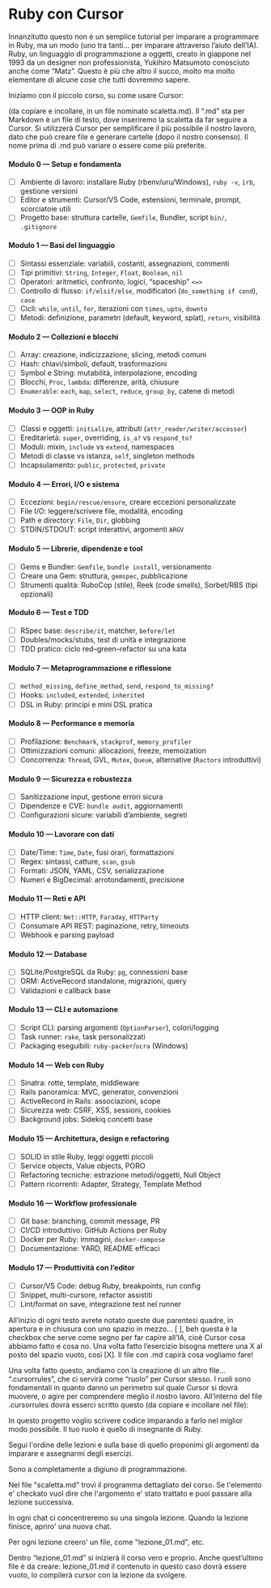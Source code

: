 # Ruby con Cursor

Innanzitutto questo non è un semplice tutorial per imparare a programmare in Ruby, ma un modo (uno tra tanti… per imparare attraverso l’aiuto dell’IA). Ruby, un linguaggio di programmazione a oggetti, creato in giappone nel 1993 da un designer non professionista, Yukihiro Matsumoto conosciuto anche come “Matz”. Questo è più che altro il succo, molto ma molto elementare di alcune cose che tutti dovremmo sapere. 

Iniziamo con il piccolo corso, su come usare Cursor:

(da copiare e incollare, in un file nominato scaletta.md). Il “.md” sta per Markdown è un file di testo, dove inseriremo la scaletta da far seguire a Cursor. Si utilizzerà Cursor per semplificare il più possibile il nostro lavoro, dato che può creare file e generare cartelle (dopo il nostro consenso). Il nome prima di .md può variare o essere come più preferite.

#### Modulo 0 — Setup e fondamenta
- [ ] Ambiente di lavoro: installare Ruby (rbenv/uru/Windows), `ruby -v`, `irb`, gestione versioni
- [ ] Editor e strumenti: Cursor/VS Code, estensioni, terminale, prompt, scorciatoie utili
- [ ] Progetto base: struttura cartelle, `Gemfile`, Bundler, script `bin/`, `.gitignore`

#### Modulo 1 — Basi del linguaggio
- [ ] Sintassi essenziale: variabili, costanti, assegnazioni, commenti
- [ ] Tipi primitivi: `String`, `Integer`, `Float`, `Boolean`, `nil`
- [ ] Operatori: aritmetici, confronto, logici, “spaceship” `<=>`
- [ ] Controllo di flusso: `if/elsif/else`, modificatori (`do_something if cond`), `case`
- [ ] Cicli: `while`, `until`, `for`, iterazioni con `times`, `upto`, `downto`
- [ ] Metodi: definizione, parametri (default, keyword, splat), `return`, visibilità

#### Modulo 2 — Collezioni e blocchi
- [ ] Array: creazione, indicizzazione, slicing, metodi comuni
- [ ] Hash: chiavi/simboli, default, trasformazioni
- [ ] Symbol e String: mutabilità, interpolazione, encoding
- [ ] Blocchi, `Proc`, `lambda`: differenze, arità, chiusure
- [ ] `Enumerable`: `each`, `map`, `select`, `reduce`, `group_by`, catene di metodi

#### Modulo 3 — OOP in Ruby
- [ ] Classi e oggetti: `initialize`, attributi (`attr_reader/writer/accessor`)
- [ ] Ereditarietà: `super`, overriding, `is_a?` vs `respond_to?`
- [ ] Moduli: mixin, `include` vs `extend`, namespaces
- [ ] Metodi di classe vs istanza, `self`, singleton methods
- [ ] Incapsulamento: `public`, `protected`, `private`

#### Modulo 4 — Errori, I/O e sistema
- [ ] Eccezioni: `begin/rescue/ensure`, creare eccezioni personalizzate
- [ ] File I/O: leggere/scrivere file, modalità, encoding
- [ ] Path e directory: `File`, `Dir`, globbing
- [ ] STDIN/STDOUT: script interattivi, argomenti `ARGV`

#### Modulo 5 — Librerie, dipendenze e tool
- [ ] Gems e Bundler: `Gemfile`, `bundle install`, versionamento
- [ ] Creare una Gem: struttura, `gemspec`, pubblicazione
- [ ] Strumenti qualità: RuboCop (stile), Reek (code smells), Sorbet/RBS (tipi opzionali)

#### Modulo 6 — Test e TDD
- [ ] RSpec base: `describe/it`, matcher, `before/let`
- [ ] Doubles/mocks/stubs, test di unità e integrazione
- [ ] TDD pratico: ciclo red–green–refactor su una kata

#### Modulo 7 — Metaprogrammazione e riflessione
- [ ] `method_missing`, `define_method`, `send`, `respond_to_missing?`
- [ ] Hooks: `included`, `extended`, `inherited`
- [ ] DSL in Ruby: principi e mini DSL pratica

#### Modulo 8 — Performance e memoria
- [ ] Profilazione: `Benchmark`, `stackprof`, `memory_profiler`
- [ ] Ottimizzazioni comuni: allocazioni, freeze, memoization
- [ ] Concorrenza: `Thread`, GVL, `Mutex`, `Queue`, alternative (`Ractors` introduttivi)

#### Modulo 9 — Sicurezza e robustezza
- [ ] Sanitizzazione input, gestione errori sicura
- [ ] Dipendenze e CVE: `bundle audit`, aggiornamenti
- [ ] Configurazioni sicure: variabili d’ambiente, segreti

#### Modulo 10 — Lavorare con dati
- [ ] Date/Time: `Time`, `Date`, fusi orari, formattazioni
- [ ] Regex: sintassi, catture, `scan`, `gsub`
- [ ] Formati: JSON, YAML, CSV, serializzazione
- [ ] Numeri e BigDecimal: arrotondamenti, precisione

#### Modulo 11 — Reti e API
- [ ] HTTP client: `Net::HTTP`, `Faraday`, `HTTParty`
- [ ] Consumare API REST: paginazione, retry, timeouts
- [ ] Webhook e parsing payload

#### Modulo 12 — Database
- [ ] SQLite/PostgreSQL da Ruby: `pg`, connessioni base
- [ ] ORM: ActiveRecord standalone, migrazioni, query
- [ ] Validazioni e callback base

#### Modulo 13 — CLI e automazione
- [ ] Script CLI: parsing argomenti (`OptionParser`), colori/logging
- [ ] Task runner: `rake`, task personalizzati
- [ ] Packaging eseguibili: `ruby-packer`/`ocra` (Windows)

#### Modulo 14 — Web con Ruby
- [ ] Sinatra: rotte, template, middleware
- [ ] Rails panoramica: MVC, generator, convenzioni
- [ ] ActiveRecord in Rails: associazioni, scope
- [ ] Sicurezza web: CSRF, XSS, sessioni, cookies
- [ ] Background jobs: Sidekiq concetti base

#### Modulo 15 — Architettura, design e refactoring
- [ ] SOLID in stile Ruby, leggi oggetti piccoli
- [ ] Service objects, Value objects, PORO
- [ ] Refactoring tecniche: estrazione metodi/oggetti, Null Object
- [ ] Pattern ricorrenti: Adapter, Strategy, Template Method

#### Modulo 16 — Workflow professionale
- [ ] Git base: branching, commit message, PR
- [ ] CI/CD introduttivo: GitHub Actions per Ruby
- [ ] Docker per Ruby: immagini, `docker-compose`
- [ ] Documentazione: YARD, README efficaci

#### Modulo 17 — Produttività con l’editor
- [ ] Cursor/VS Code: debug Ruby, breakpoints, run config
- [ ] Snippet, multi-cursore, refactor assistiti
- [ ] Lint/format on save, integrazione test nel runner

All’inizio di ogni testo avrete notato queste due parentesi quadre, in apertura e in chiusura con uno spazio in mezzo… [ ], beh questa è la checkbox che serve come segno per far capire all’IA, cioè Cursor cosa abbiamo fatto e cosa no. Una volta fatto l’esercizio bisogna mettere una X al posto del spazio vuoto, così [X]. Il file con .md capirà cosa vogliamo fare!

Una volta fatto questo, andiamo con la creazione di un altro file… “.cursorrules”, che ci servirà come “ruolo” per Cursor stesso. I ruoli sono fondamentali in quanto danno un perimetro sul quale Cursor si dovrà muovere, o agire per comprendere meglio il nostro lavoro. All’interno del file .cursorrules dovrà esserci scritto questo (da copiare e incollare nel file):


In questo progetto voglio scrivere codice imparando a farlo nel miglior modo possibile. Il tuo ruolo è quello di insegnante di Ruby.

Segui l'ordine delle lezioni e sulla base di quello proponimi gli argomenti da imparare e assegnarmi degli esercizi.

Sono a completamente a digiuno di programmazione.

Nel file "scaletta.md" trovi il programma dettagliato del corso. Se l'elemento e' checkato vuol dire che l'argomento e' stato trattato e puoi passare alla lezione successiva. 

In ogni chat ci concentreremo su una singola lezione. Quando la lezione finisce, apriro' una nuova chat. 

Per ogni lezione creero' un file, come "lezione_01.md", etc.

Dentro “lezione_01.md” si inizierà il corso vero e proprio. Anche quest’ultimo file è da creare: lezione_01.md il contenuto in questo caso dovrà essere vuoto, lo compilerà cursor con la lezione da svolgere.

